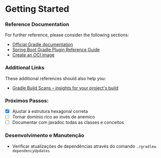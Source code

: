 # Getting Started

### Reference Documentation
For further reference, please consider the following sections:

* [Official Gradle documentation](https://docs.gradle.org)
* [Spring Boot Gradle Plugin Reference Guide](https://docs.spring.io/spring-boot/docs/3.1.4/gradle-plugin/reference/html/)
* [Create an OCI image](https://docs.spring.io/spring-boot/docs/3.1.4/gradle-plugin/reference/html/#build-image)

### Additional Links
These additional references should also help you:

* [Gradle Build Scans – insights for your project's build](https://scans.gradle.com#gradle)

### Próximos Passos:
- [x] Ajustar à estrutura hexagonal correta
- [ ] Tornar domínio rico ao invés de anemico
- [ ] Documentar com javadoc todas as classes e conceitos

### Desenvolvimento e Manutenção

* Verificar atualizações de dependências através do comando ```./gradlew dependencyUpdates```